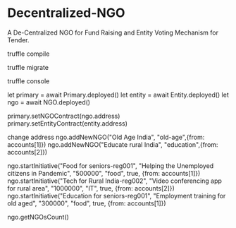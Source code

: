 # Decentralized-NGO
A De-Centralized NGO for Fund Raising and Entity Voting Mechanism for Tender.

truffle compile

truffle migrate

truffle console

let primary = await Primary.deployed()
let entity = await Entity.deployed()
let ngo = await NGO.deployed()

primary.setNGOContract(ngo.address)
primary.setEntityContract(entity.address)


change address 
ngo.addNewNGO("Old Age India", "old-age",{from: accounts[1]})
ngo.addNewNGO("Educate rural India", "education",{from: accounts[2]})

ngo.startInitiative("Food for seniors-reg001", "Helping the Unemployed citizens in Pandemic", "500000", "food", true, {from: accounts[1]})
ngo.startInitiative("Tech for Rural India-reg002", "Video conferencing app for rural area", "1000000", "IT", true, {from: accounts[2]})
ngo.startInitiative("Education for seniors-reg001", "Employment training for old aged", "300000", "food", true, {from: accounts[1]})

ngo.getNGOsCount()
